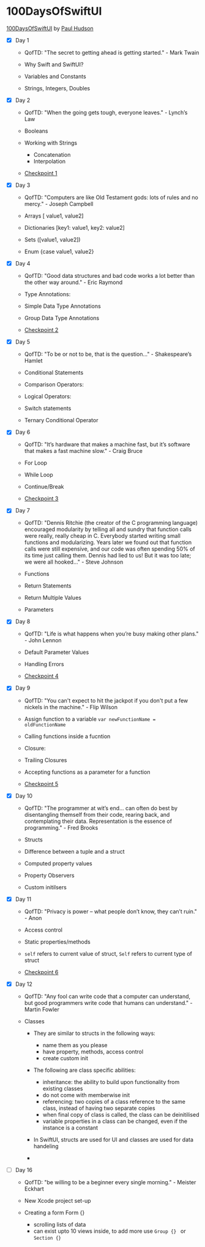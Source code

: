 # 100DaysOfSwiftUI

[100DaysOfSwiftUI](https://www.hackingwithswift.com/100/swiftui) by [Paul Hudson](https://twitter.com/twostraws)

- [x] Day 1

  - QofTD: "The secret to getting ahead is getting started." - Mark Twain

  - Why Swift and SwiftUI? 
  - Variables and Constants
  - Strings, Integers, Doubles
  
  
- [x] Day 2

  - QofTD: "When the going gets tough, everyone leaves." - Lynch’s Law
  
  - Booleans
  - Working with Strings
    - Concatenation 
    - Interpolation
  - [Checkpoint 1](https://github.com/iiqrah-dev/100DaysOfSwiftUI/tree/main/checkpoint-1.playground)
  
  
- [x] Day 3

  - QofTD: "Computers are like Old Testament gods: lots of rules and no mercy." - Joseph Campbell
  
  - Arrays [ value1, value2]     
  - Dictionaries [key1: value1, key2: value2]   
  - Sets ([value1, value2])
  - Enum {case value1, value2}

- [x] Day 4

  - QofTD: "Good data structures and bad code works a lot better than the other way around." - Eric Raymond
  
  - Type Annotations:
  - Simple Data Type Annotations
  - Group Data Type Annotations
  - [Checkpoint 2](https://github.com/iiqrah-dev/100DaysOfSwiftUI/tree/main/checkpoint-2.playground)    

- [x] Day 5

  - QofTD: "To be or not to be, that is the question..." - Shakespeare’s Hamlet
  
  - Conditional Statements 
  - Comparison Operators:
  - Logical Operators:
  - Switch statements
  - Ternary Conditional Operator
  
- [x] Day 6

  - QofTD: "It’s hardware that makes a machine fast, but it’s software that makes a fast machine slow." - Craig Bruce
  
  - For Loop
  - While Loop
  - Continue/Break
  - [Checkpoint 3](https://github.com/iiqrah-dev/100DaysOfSwiftUI/tree/main/checkpoint-3.playground)
  
- [x] Day 7

  - QofTD: "Dennis Ritchie (the creator of the C programming language) encouraged modularity by telling all and sundry that function calls were really, really cheap in C. Everybody started writing small functions and modularizing. Years later we found out that function calls were still expensive, and our code was often spending 50% of its time just calling them. Dennis had lied to us! But it was too late; we were all hooked..." - Steve Johnson
  
  - Functions
  - Return Statements
  - Return Multiple Values
  - Parameters
  
- [x] Day 8

  - QofTD: "Life is what happens when you’re busy making other plans." - John Lennon
  
  - Default Parameter Values
  - Handling Errors
  - [Checkpoint 4](https://github.com/iiqrah-dev/100DaysOfSwiftUI/tree/main/checkpoint-4.playground)
  
- [x] Day 9

  - QofTD: "You can't expect to hit the jackpot if you don't put a few nickels in the machine." - Flip Wilson
  
  - Assign function to a variable `var newFunctionName = oldFunctionName` 
  - Calling functions inside a fucntion
  - Closure:
  - Trailing Closures
  - Accepting functions as a parameter for a function
  - [Checkpoint 5](https://github.com/iiqrah-dev/100DaysOfSwiftUI/tree/main/checkpoint-5.playground)

- [x] Day 10

  - QofTD: "The programmer at wit’s end... can often do best by disentangling themself from their code, rearing back, and contemplating their data. Representation is the essence of programming." - Fred Brooks
  
  - Structs
  - Difference between a tuple and a struct
  - Computed property values
  - Property Observers
  - Custom initilsers

- [x] Day 11

  - QofTD: "Privacy is power – what people don’t know, they can’t ruin." - Anon
  
  - Access control
  - Static properties/methods
  - `self` refers to current value of struct, `Self` refers to current type of struct   
  - [Checkpoint 6](https://github.com/iiqrah-dev/100DaysOfSwiftUI/tree/main/checkpoint-6.playground) 

- [x] Day 12

  - QofTD: "Any fool can write code that a computer can understand, but good programmers write code that humans can understand." - Martin Fowler
  
  - Classes
    - They are similar to structs in the following ways:
      - name them as you please
      - have property, methods, access control 
      - create custom init
    - The following are class specific abilities:
      - inheritance: the ability to build upon functionality from existing classes
      - do not come with memberwise init
      - referencing: two copies of a class reference to the same class, instead of having two separate copies
      - when final copy of class is called, the class can be deinitilised 
      - variable properties in a class can be changed, even if the instance is a constant
      
    - In SwiftUI, structs are used for UI and classes are used for data handeling 
    - 
   
- [ ] Day 16

  - QofTD: "be willing to be a beginner every single morning." - Meister Eckhart
  
  - New Xcode project set-up
  - Creating a form Form {}
    - scrolling lists of data
    - can exist upto 10 views inside, to add more use `Group {} ` or `Section {}`
    
  
  
  
  

